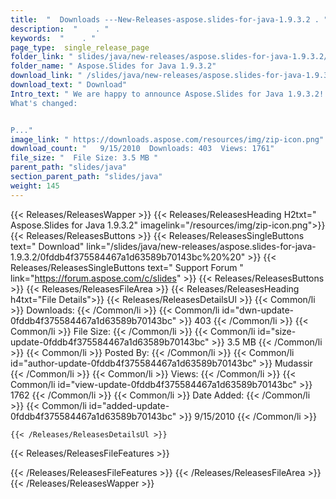 ```yaml
---
title:  "  Downloads ---New-Releases-aspose.slides-for-java-1.9.3.2 . " 
description:  "    . " 
keywords:  "    . " 
page_type:  single_release_page
folder_link: " slides/java/new-releases/aspose.slides-for-java-1.9.3.2/"
folder_name: " Aspose.Slides for Java 1.9.3.2"
download_link: " /slides/java/new-releases/aspose.slides-for-java-1.9.3.2/0fddb4f375584467a1d63589b70143bc"
download_text: " Download"
Intro_text: " We are happy to announce Aspose.Slides for Java 1.9.3.2!
What's changed:


P..."
image_link: " https://downloads.aspose.com/resources/img/zip-icon.png"
download_count: "   9/15/2010  Downloads: 403  Views: 1761"
file_size: "  File Size: 3.5 MB "
parent_path: "slides/java"
section_parent_path: "slides/java"
weight: 145 
---
```


{{< Releases/ReleasesWapper >}}
  {{< Releases/ReleasesHeading H2txt=" Aspose.Slides for Java 1.9.3.2" imagelink="/resources/img/zip-icon.png">}}
  {{< Releases/ReleasesButtons >}}
    {{< Releases/ReleasesSingleButtons text=" Download" link="/slides/java/new-releases/aspose.slides-for-java-1.9.3.2/0fddb4f375584467a1d63589b70143bc%20%20" >}}
    {{< Releases/ReleasesSingleButtons text=" Support Forum " link="https://forum.aspose.com/c/slides" >}}
  {{< Releases/ReleasesButtons >}}
  {{< Releases/ReleasesFileArea >}}
    {{< Releases/ReleasesHeading h4txt="File Details">}}
    {{< Releases/ReleasesDetailsUl >}}
            {{< Common/li  >}} Downloads: {{< /Common/li >}} 
      {{< Common/li id="dwn-update-0fddb4f375584467a1d63589b70143bc" >}} 403 {{< /Common/li >}} 
      {{< Common/li  >}} File Size: {{< /Common/li >}} 
      {{< Common/li id="size-update-0fddb4f375584467a1d63589b70143bc" >}} 3.5 MB {{< /Common/li >}} 
      {{< Common/li  >}} Posted By: {{< /Common/li >}} 
      {{< Common/li id="author-update-0fddb4f375584467a1d63589b70143bc" >}} Mudassir {{< /Common/li >}} 
      {{< Common/li  >}} Views: {{< /Common/li >}} 
      {{< Common/li id="view-update-0fddb4f375584467a1d63589b70143bc" >}} 1762 {{< /Common/li >}} 
      {{< Common/li  >}} Date Added: {{< /Common/li >}} 
      {{< Common/li id="added-update-0fddb4f375584467a1d63589b70143bc" >}} 9/15/2010 {{< /Common/li >}} 

    {{< /Releases/ReleasesDetailsUl >}}

  {{< Releases/ReleasesFileFeatures >}}
      
  {{< /Releases/ReleasesFileFeatures >}}
 {{< /Releases/ReleasesFileArea >}}
{{< /Releases/ReleasesWapper >}}


